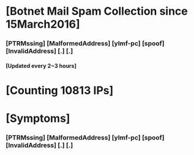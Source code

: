 # [Botnet Mail Spam Collection since 15March2016]
### [PTRMssing] [MalformedAddress] [ylmf-pc] [spoof] [InvalidAddress] [.] [.]
#### [Updated every 2~3 hours]

# [Counting 10813 IPs]

# [Symptoms] 
###   [PTRMssing] [MalformedAddress] [ylmf-pc] [spoof] [InvalidAddress] [.] [.]
